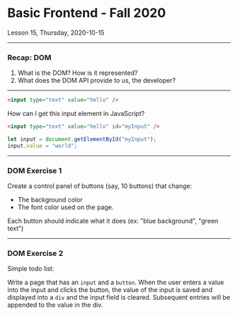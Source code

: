 <!-- .slide: id="lesson15" -->

# Basic Frontend - Fall 2020

Lesson 15, Thursday, 2020-10-15

---

### Recap: DOM

1. What is the DOM? How is it represented?
1. What does the DOM API provide to us, the developer?

---


```html
<input type="text" value="hello" />
```
How can I get this input element in JavaScript?

```html
<input type="text" value="hello" id="myInput" />
```
<!-- .element: class="fragment" -->

```js
let input = document.getElementById("myInput");
input.value = "world";
```
<!-- .element: class="fragment" -->

---

### DOM Exercise 1

Create a control panel of buttons (say, 10 buttons) that change:
* The background color
* The font color used on the page.

Each button should indicate what it does (ex: "blue background", "green text")

---

### DOM Exercise 2

Simple todo list:

Write a page that has an `input` and a `button`. When the user enters a value into the input and clicks the button, the value of the input is saved and displayed into a `div` and the input field is cleared. Subsequent entries will be appended to the value in the div.
